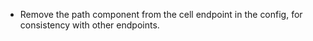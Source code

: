- Remove the path component from the cell endpoint in the config, for consistency with other endpoints.

